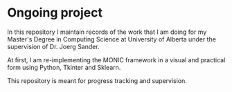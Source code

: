 # Ongoing project

In this repository I maintain records of the work that I am doing for my Master's Degree in Computing Science at University of Alberta under the supervision of Dr. Joerg Sander. 

At first, I am re-implementing the MONIC framework in a visual and practical form using Python, Tkinter and Sklearn.

This repository is meant for progress tracking and supervision.
